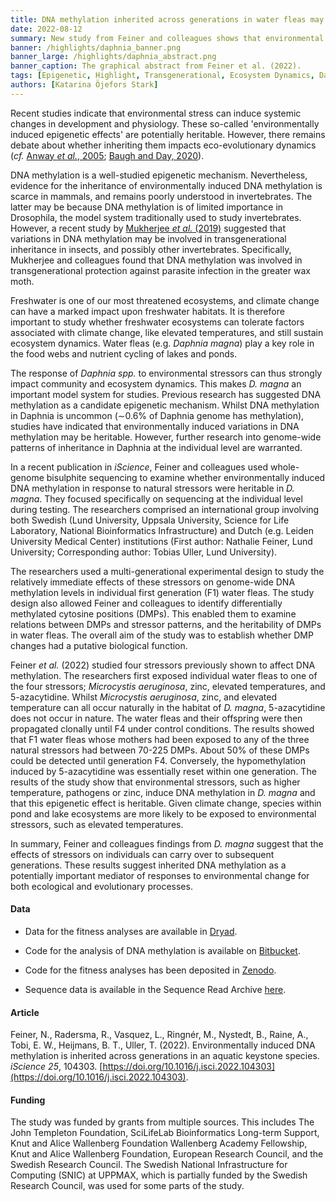 ```yaml
---
title: DNA methylation inherited across generations in water fleas may influence freshwater ecosystems
date: 2022-08-12
summary: New study from Feiner and colleagues shows that environmental stressors induce DNA methylation in *D. magna* and that this epigenetic effect is heritable. Sequence data and code to analyse DNA-methylation and fitness are openly shared.
banner: /highlights/daphnia_banner.png
banner_large: /highlights/daphnia_abstract.png
banner_caption: The graphical abstract from Feiner et al. (2022).
tags: [Epigenetic, Highlight, Transgenerational, Ecosystem Dynamics, Daphnia]
authors: [Katarina Öjefors Stark]
---
```


Recent studies indicate that environmental stress can induce systemic changes in development and physiology. These so-called 'environmentally induced epigenetic effects' are potentially heritable. However, there remains debate about whether inheriting them impacts eco-evolutionary dynamics (*cf.* [Anway *et al.*, 2005](https://doi.org/10.1126/science.1108190); [Baugh and Day, 2020](https://doi.org/10.7554/eLife.58498)).

DNA methylation is a well-studied epigenetic mechanism. Nevertheless, evidence for the inheritance of environmentally induced DNA methylation is scarce in mammals, and remains poorly understood in invertebrates. The latter may be because DNA methylation is of limited importance in Drosophila, the model system traditionally used to study invertebrates. However, a recent study by [Mukherjee *et al.* (2019)](https://doi.org/10.1038/s41598-018-36829-8) suggested that variations in DNA methylation may be involved in transgenerational inheritance in insects, and possibly other invertebrates. Specifically, Mukherjee and colleagues found that DNA methylation was involved in transgenerational protection against parasite infection in the greater wax moth.   

Freshwater is one of our most threatened ecosystems, and climate change can have a marked impact upon freshwater habitats. It is therefore important to study whether freshwater ecosystems can tolerate factors associated with climate change, like elevated temperatures, and still sustain ecosystem dynamics. Water fleas (e.g. *Daphnia magna*) play a key role in the food webs and nutrient cycling of lakes and ponds.

The response of *Daphnia spp.* to environmental stressors can thus strongly impact community and ecosystem dynamics. This makes *D. magna* an important model system for studies. Previous research has suggested DNA methylation as a candidate epigenetic mechanism. Whilst DNA methylation in Daphnia is uncommon (∼0.6% of Daphnia genome has methylation), studies have indicated that environmentally induced variations in DNA methylation may be heritable. However, further research into genome-wide patterns of inheritance in Daphnia at the individual level are warranted.

In a recent publication in *iScience*, Feiner and colleagues used whole-genome bisulphite sequencing to examine whether environmentally induced DNA methylation in response to natural stressors were heritable in *D. magna*. They focused specifically on sequencing at the individual level during testing. The researchers comprised an international group involving both Swedish (Lund University, Uppsala University, Science for Life Laboratory, National Bioinformatics  Infrastructure) and Dutch (e.g. Leiden University Medical Center) institutions (First author: Nathalie Feiner, Lund University; Corresponding author: Tobias Uller, Lund University).

The researchers used a multi-generational experimental design to study the relatively immediate effects of these stressors on genome-wide DNA methylation levels in individual first generation (F1) water fleas. The study design also allowed Feiner and colleagues to identify differentially methylated cytosine positions (DMPs). This enabled them to examine relations between DMPs and stressor patterns, and the heritability of DMPs in water fleas. The overall aim of the study was to establish whether DMP changes had a putative biological function.

Feiner *et al.* (2022) studied four stressors previously shown to affect DNA methylation. The researchers first exposed individual water fleas to one of the four stressors; *Microcystis aeruginosa*, zinc, elevated temperatures, and 5-azacytidine.  Whilst *Microcystis aeruginosa*, zinc, and elevated temperature can all occur naturally in the habitat of *D. magna*, 5-azacytidine does not occur in nature. The water fleas and their offspring were then propagated clonally until F4 under control conditions. The results showed that F1 water fleas whose mothers had been exposed to any of the three natural stressors had between 70-225 DMPs. About 50% of these DMPs could be detected until generation F4. Conversely, the hypomethylation induced by 5-azacytidine was essentially reset within one generation.
The results of the study show that environmental stressors, such as higher temperature, pathogens or zinc, induce DNA methylation in *D. magna* and that this epigenetic effect is heritable. Given climate change, species within pond and lake ecosystems are more likely to be exposed to environmental stressors, such as elevated temperatures.

In summary, Feiner and colleagues findings from *D. magna* suggest that the effects of  stressors on individuals can carry over to subsequent generations. These results suggest inherited DNA methylation as a potentially important mediator of responses to environmental change for both ecological and evolutionary processes.

#### Data

* Data for the fitness analyses are available in [Dryad](https://doi.org/10.5061/dryad.f4qrfj6xq).

* Code for the analysis of DNA methylation is available on [Bitbucket](https://bitbucket.org/scilifelab-lts/t_uller_1801/).

* Code for the fitness analyses has been deposited in [Zenodo](https://doi.org/10.5281/zenodo.5635792).

* Sequence data is available in the Sequence Read Archive [here](https://www.ncbi.nlm.nih.gov/sra/?term=PRJNA760269).

#### Article

Feiner, N., Radersma, R., Vasquez, L., Ringnér, M., Nystedt, B., Raine, A., Tobi, E. W., Heijmans, B. T., Uller, T. (2022). Environmentally induced DNA methylation is inherited across generations in an aquatic keystone species. *iScience 25*, 104303. [https://doi.org/10.1016/j.isci.2022.104303](https://doi.org/10.1016/j.isci.2022.104303).

#### Funding

The study was funded by grants from multiple sources. This includes The John Templeton Foundation, SciLifeLab Bioinformatics Long-term Support, Knut and Alice Wallenberg Foundation Wallenberg Academy Fellowship, Knut and Alice Wallenberg Foundation, European Research Council, and the Swedish Research Council. The Swedish National Infrastructure for Computing (SNIC) at UPPMAX, which is partially funded by the Swedish Research Council, was used for some parts of the study.
